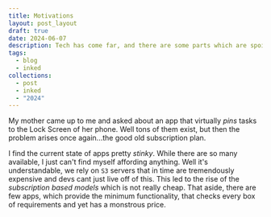 ```yaml
---
title: Motivations
layout: post_layout
draft: true
date: 2024-06-07
description: Tech has come far, and there are some parts which are spoilsports
tags:
  - blog
  - inked
collections:
  - post
  - inked
  - "2024"
---
```


My mother came up to me and asked about an app that virtually *pins* tasks to the Lock Screen of her phone. Well tons of them exist, but then the problem arises once again...the good old subscription plan.

I find the current state of apps pretty _stinky_. While there are so many available, I just can't find myself affording anything. Well it's understandable, we rely on `S3` servers that in time are tremendously expensive and devs cant just live off of this. This led to the rise of the _subscription based models_ which is not really cheap. That aside, there are few apps, which provide the minimum functionality, that checks every box of requirements and yet has a monstrous price.
